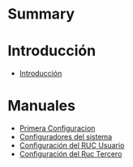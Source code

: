 # Summary
# Introducción
- [Introducción](./Introducción.md)

# Manuales
- [Primera Configuracion](./Primera_Configuraci%C3%B3n.md)
- [Configuradores del sistema](./Configuradores_del_Sistema.md)
- [Configuración del RUC Usuario](./Configuración_del_Ruc_del_Usuario.md)
- [Configuración del Ruc Tercero](./Configuracion_del_Ruc_(Tercero).md)